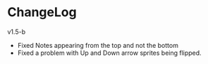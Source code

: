 # ChangeLog

v1.5-b
- Fixed Notes appearing from the top and not the bottom
- Fixed a problem with Up and Down arrow sprites being flipped. 